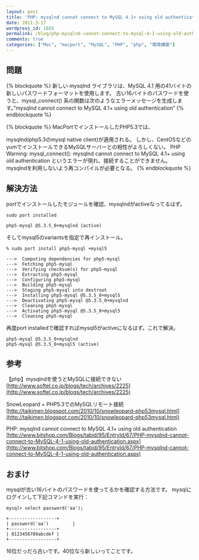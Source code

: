 ```yaml
---
layout: post
title: 'PHP: mysqlnd cannot connect to MySQL 4.1+ using old authentication'
date: 2011-3-17
wordpress_id: 1655
permalink: /blog/php-mysqlnd-cannot-connect-to-mysql-4-1-using-old-authentication
comments: true
categories: ["Mac", "macport", "MySQL", "PHP", "php", "環境構築"]
---
```

## 問題
{% blockquote %}
新しい mysqlnd ライブラリは、MySQL 4.1 用の41バイトの新しいパスワードフォーマットを使用します。 古い16バイトのパスワードを使うと、mysql_connect() 系の関数は次のようなエラーメッセージを生成します。”mysqlnd cannot connect to MySQL 4.1+ using old authentication”
{% endblockquote %}

{% blockquote %}
MacPortでインストールしたPHP5.3では、

mysqlnd(php5.3のmysql native client)が適用される。
しかし、CentOSなどのyumでインストールできるMySQLサーバーとの相性がよろしくない。
PHP Warning:  mysql_connect(): mysqlnd cannot connect to MySQL 4.1+ using old authentication
というエラーが現れ、接続することができません。
mysqlndを利用しないよう再コンパイルが必要となる。
{% endblockquote %}

## 解決方法
portでインストールしたモジュールを確認、mysqlndがactiveなってるはず。

```
sudo port installed

php5-mysql @5.3.5_0+mysqlnd (active)

```

そしてmysql5のvariantsを指定で再インストール。

```
% sudo port install php5-mysql +mysql5

--->  Computing dependencies for php5-mysql
--->  Fetching php5-mysql
--->  Verifying checksum(s) for php5-mysql
--->  Extracting php5-mysql
--->  Configuring php5-mysql
--->  Building php5-mysql
--->  Staging php5-mysql into destroot
--->  Installing php5-mysql @5.3.5_0+mysql5
--->  Deactivating php5-mysql @5.3.5_0+mysqlnd
--->  Cleaning php5-mysql
--->  Activating php5-mysql @5.3.5_0+mysql5
--->  Cleaning php5-mysql

```

再度port installedで確認すればmysql5がactiveになるはず。これで解決。

```
php5-mysql @5.3.5_0+mysqlnd
php5-mysql @5.3.5_0+mysql5 (active)

```


## 参考
【php】mysqlndを使うとMySQLに接続できない
[http://www.softel.co.jp/blogs/tech/archives/2225](http://www.softel.co.jp/blogs/tech/archives/2225)

SnowLeopard + PHP5.3でのMySQLリモート接続
[http://taikimen.blogspot.com/2010/10/snowleopard-php53mysql.html](http://taikimen.blogspot.com/2010/10/snowleopard-php53mysql.html)

PHP: mysqlnd cannot connect to MySQL 4.1+ using old authentication
[http://www.bitshop.com/Blogs/tabid/95/EntryId/67/PHP-mysqlnd-cannot-connect-to-MySQL-4-1-using-old-authentication.aspx](http://www.bitshop.com/Blogs/tabid/95/EntryId/67/PHP-mysqlnd-cannot-connect-to-MySQL-4-1-using-old-authentication.aspx)

## おまけ
mysqlが古い16バイトのパスワードを使ってるかを確認する方法です。
mysqlにログインして下記コマンドを実行：

```
mysql> select password('aa');

+------------------+
| password('aa')         |
+------------------+
| 0123456789abcdef |
+------------------+

```
16位だっだら古いです。40位なら新しいってことです。
